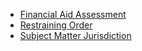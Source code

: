 - [Financial Aid Assessment](http://www.qnamarkup.org/i/?source=http://colarusso.github.io/QnAMarkup/examples/source/fin_aid.txt)
- [Restraining Order](http://www.qnamarkup.org/i/?source=http://colarusso.github.io/QnAMarkup/examples/source/restraining_order.txt)
- [Subject Matter Jurisdiction](http://www.qnamarkup.org/i/?source=http://colarusso.github.io/QnAMarkup/examples/source/subject_matter_jurisdiction.txt)

